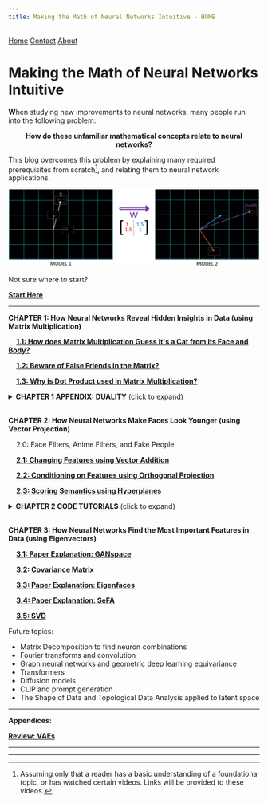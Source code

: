 ```yaml
---
title: Making the Math of Neural Networks Intuitive - HOME
---
```


<head>
    <link rel="stylesheet" href="index.css">
</head>

<div class="topnav">
  <a class="active" href="eduBlogHome.html">Home</a>
  <a href="#contact">Contact</a>
  <a href="#about">About</a>
</div>

<p align="center"><h1><b>Making the Math of Neural Networks Intuitive</b></h1></p>

<span><b>W</b></span>hen studying new improvements to neural networks, many people run into the following problem:

<p align="center">
<b>How do these unfamiliar mathematical concepts relate to neural networks?</b></p>

This blog overcomes this problem by explaining many required prerequisites from scratch[^1], and relating them to neural network applications. 

[^1]: Assuming only that a reader has a basic understanding of a foundational topic, or has watched certain videos. Links will be provided to these videos.

![2mod_vecs](/ch1/2mod_out.PNG)

<!---
It also gets to the point: it only says what issues this concept solves for this neural network paper, nothing more. 

But this blog takes an even further step: by generalizing this solution to solve similar problems.

fig Eg) [give an example of issue- reasoning- soln - generalization, that concisely explains all after prereqs]
--->

Not sure where to start?

**[Start Here](ch1.1.md)**

---
**CHAPTER 1: How Neural Networks Reveal Hidden Insights in Data (using Matrix Multiplication)**

&nbsp;&nbsp;&nbsp;&nbsp;**[1.1: How does Matrix Multiplication Guess it's a Cat from its Face and Body?](ch1.1.md)**

&nbsp;&nbsp;&nbsp;&nbsp;**[1.2: Beware of False Friends in the Matrix?](ch1.2.md)**

&nbsp;&nbsp;&nbsp;&nbsp;**[1.3: Why is Dot Product used in Matrix Multiplication?](ch1.3.md)**

<details>
<summary><b>CHAPTER 1 APPENDIX: DUALITY</b> (click to expand) </summary>
<br>
&nbsp;&nbsp;&nbsp;&nbsp;A1.1: WHY use Basis vectors? The Relativity of Data
<br><br>
&nbsp;&nbsp;&nbsp;&nbsp;A1.2: The Duality of Neurons: As Objects, As Relations
<br><br>
&nbsp;&nbsp;&nbsp;&nbsp;A1.3: The Analogy of the Matrix
<br><br>
</details>
<br>

**CHAPTER 2: How Neural Networks Make Faces Look Younger (using Vector Projection)**

&nbsp;&nbsp;&nbsp;&nbsp;2.0: Face Filters, Anime Filters, and Fake People

&nbsp;&nbsp;&nbsp;&nbsp;**[2.1: Changing Features using Vector Addition](ch2.1.md)**

&nbsp;&nbsp;&nbsp;&nbsp;**[2.2: Conditioning on Features using Orthogonal Projection](ch2.2.md)**

&nbsp;&nbsp;&nbsp;&nbsp;**[2.3: Scoring Semantics using Hyperplanes]()**

<details>
<summary><b>CHAPTER 2 CODE TUTORIALS</b> (click to expand) </summary>
<br>
&nbsp;&nbsp;&nbsp;&nbsp;<a class="active" href="https://colab.research.google.com/drive/1KNs_QgosAn3GmkUpaQAyRDo1pEjputNJ?usp=share_link">CODE 2.1: InterFaceGAN </a>
<br><br>
</details>
<br>

**CHAPTER 3: How Neural Networks Find the Most Important Features in Data (using Eigenvectors)**

&nbsp;&nbsp;&nbsp;&nbsp;**[3.1: Paper Explanation: GANspace]()**

&nbsp;&nbsp;&nbsp;&nbsp;**[3.2: Covariance Matrix]()**

&nbsp;&nbsp;&nbsp;&nbsp;**[3.3: Paper Explanation: Eigenfaces]()**

&nbsp;&nbsp;&nbsp;&nbsp;**[3.4: Paper Explanation: SeFA]()**

&nbsp;&nbsp;&nbsp;&nbsp;**[3.5: SVD]()**


Future topics: 
<ul>
  <li>Matrix Decomposition to find neuron combinations</li>
  <li>Fourier transforms and convolution</li>
  <li>Graph neural networks and geometric deep learning equivariance</li>
  <li>Transformers</li>
  <li>Diffusion models</li>
  <li>CLIP and prompt generation</li>
  <li>The Shape of Data and Topological Data Analysis applied to latent space</li>
</ul>

---

**Appendices:**

**[Review: VAEs ](generative_models_review.md)**

---
---